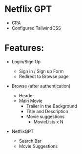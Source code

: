 # Netflix GPT

- CRA
- Configured TailwindCSS

# Features:

- Login/Sign Up
  - Sign in / Sign up Form
  - Redirect to Browse page
- Browse (after authentication)

  - Header
  - Main Movie
    - Trailer in the Background
    - Title and Description
    - Movie suggestions
      - MovieLists x N

- NetflixGPT
  - Search Bar
  - Movie Suggestions
